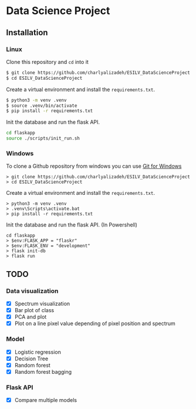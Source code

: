 # Data Science Project



## Installation

### Linux

Clone this repository and `cd` into it

```bash
$ git clone https://github.com/charlyalizadeh/ESILV_DataScienceProject
$ cd ESILV_DataScienceProject
```

Create a virtual environment and install the `requirements.txt`.

```bash
$ python3 -m venv .venv 
$ source .venv/bin/activate
$ pip install -r requirements.txt
```

Init the database and run the flask API.

```bash
cd flaskapp
source ./scripts/init_run.sh
```

### Windows

To clone a Github repository from windows you can use [Git for Windows](https://gitforwindows.org/)

```
> git clone https://github.com/charlyalizadeh/ESILV_DataScienceProject
> cd ESILV_DataScienceProject
```

Create a virtual environment and install the `requirements.txt`.

```
> python3 -m venv .venv 
> .venv\Scripts\activate.bat
> pip install -r requirements.txt
```

Init the database and run the flask API. (In Powershell)

```
cd flaskapp
> $env:FLASK_APP = "flaskr"
> $env:FLASK_ENV = "development"
> flask init-db
> flask run
```


## TODO

### Data visualization

* [X] Spectrum visualization  
* [X] Bar plot of class  
* [X] PCA and plot  
* [X] Plot on a line pixel value depending of pixel position and spectrum

### Model

* [X] Logistic regression
* [X] Decision Tree
* [X] Random forest
* [X] Random forest bagging

### Flask API

* [X] Compare multiple models
